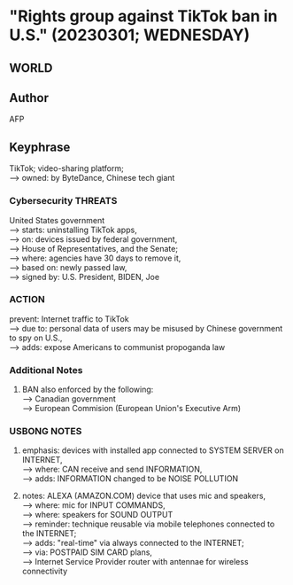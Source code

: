# "Rights group against TikTok ban in U.S." (20230301; WEDNESDAY)

## WORLD

## Author

AFP

## Keyphrase

TikTok; video-sharing platform;<br/>
--> owned: by ByteDance, Chinese tech giant<br/>

### Cybersecurity THREATS

United States government<br/>
--> starts: uninstalling TikTok apps,<br/>
--> on: devices issued by federal government,<br/>
--> House of Representatives, and the Senate;<br/>
--> where: agencies have 30 days to remove it,<br/>
--> based on: newly passed law,<br/>
--> signed by: U.S. President, BIDEN, Joe<br/>

### ACTION

prevent: Internet traffic to TikTok<br/>
--> due to: personal data of users may be misused by Chinese government to spy on U.S.,<br/>
--> adds: expose Americans to communist propoganda 
law

### Additional Notes

1) BAN also enforced by the following:<br/>
--> Canadian government<br/>
--> European Commision (European Union's Executive Arm)

### USBONG NOTES

1) emphasis: devices with installed app connected to SYSTEM SERVER on INTERNET,<br/>
--> where: CAN receive and send INFORMATION,<br/>
--> adds: INFORMATION changed to be NOISE POLLUTION

2) notes: ALEXA (AMAZON.COM) device that uses mic and speakers,<br/>
--> where: mic for INPUT COMMANDS,<br/>
--> where: speakers for SOUND OUTPUT<br/>
--> reminder: technique reusable via mobile telephones connected to the INTERNET;<br/>
--> adds: "real-time" via always connected to the INTERNET; <br/>
--> via: POSTPAID SIM CARD plans, <br/>
--> Internet Service Provider router with antennae for wireless connectivity<br/>


